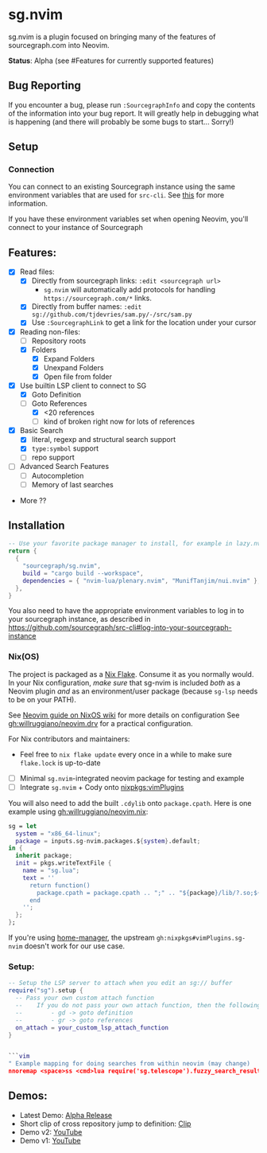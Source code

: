 # sg.nvim

sg.nvim is a plugin focused on bringing many of the features of sourcegraph.com into Neovim.

**Status**: Alpha (see #Features for currently supported features)

## Bug Reporting

If you encounter a bug, please run `:SourcegraphInfo` and copy the contents of the information into your bug report.
It will greatly help in debugging what is happening (and there will probably be some bugs to start... Sorry!)

## Setup

### Connection

You can connect to an existing Sourcegraph instance using the same environment variables
that are used for `src-cli`. See [this](https://github.com/sourcegraph/src-cli#log-into-your-sourcegraph-instance) for more information.

If you have these environment variables set when opening Neovim, you'll connect to your
instance of Sourcegraph

## Features:

- [x] Read files:
  - [x] Directly from sourcegraph links: `:edit <sourcegraph url>`
    - `sg.nvim` will automatically add protocols for handling `https://sourcegraph.com/*` links.
  - [x] Directly from buffer names: `:edit sg://github.com/tjdevries/sam.py/-/src/sam.py`
  - [x] Use `:SourcegraphLink` to get a link for the location under your cursor
- [x] Reading non-files:
  - [ ] Repository roots
  - [x] Folders
    - [x] Expand Folders
    - [x] Unexpand Folders
    - [x] Open file from folder
- [x] Use builtin LSP client to connect to SG
  - [x] Goto Definition
  - [ ] Goto References
    - [x] <20 references
    - [ ] kind of broken right now for lots of references
- [x] Basic Search
  - [x] literal, regexp and structural search support
  - [x] `type:symbol` support
  - [ ] repo support
- [ ] Advanced Search Features
  - [ ] Autocompletion
  - [ ] Memory of last searches
- More ??

## Installation

```lua
-- Use your favorite package manager to install, for example in lazy.nvim
return {
  {
    "sourcegraph/sg.nvim",
    build = "cargo build --workspace",
    dependencies = { "nvim-lua/plenary.nvim", "MunifTanjim/nui.nvim" },
  },
}
```

You also need to have the appropriate environment variables to log in to your sourcegraph instance, as described in https://github.com/sourcegraph/src-cli#log-into-your-sourcegraph-instance

### Nix(OS)

The project is packaged as a [Nix Flake][nix-flakes]. Consume it as you normally would. In your Nix configuration,
*make sure* that sg-nvim is included *both* as a Neovim plugin *and* as an environment/user package
(because `sg-lsp` needs to be on your PATH).

See [Neovim guide on NixOS wiki](https://nixos.wiki/wiki/Neovim) for more details on configuration
See [gh:willruggiano/neovim.drv](https://github.com/willruggiano/neovim.drv) for a practical configuration.

For Nix contributors and maintainers:

- Feel free to `nix flake update` every once in a while to make sure `flake.lock` is up-to-date
- [ ] Minimal `sg.nvim`-integrated neovim package for testing and example
- [ ] Integrate `sg.nvim` + Cody onto [nixpkgs:vimPlugins](https://github.com/NixOS/nixpkgs/tree/fe2fb24a00ec510d29ccd4e36af72a0c55d81ec0/pkgs/applications/editors/vim/plugins)

You will also need to add the built `.cdylib` onto `package.cpath`. Here is one example
using [gh:willruggiano/neovim.nix](https://github.com/willruggiano/neovim.nix):

```nix
sg = let
  system = "x86_64-linux";
  package = inputs.sg-nvim.packages.${system}.default;
in {
  inherit package;
  init = pkgs.writeTextFile {
    name = "sg.lua";
    text = ''
      return function()
        package.cpath = package.cpath .. ";" .. "${package}/lib/?.so;${package}/lib/?.dylib"
      end
    '';
  };
};
```

If you're using [home-manager](https://github.com/nix-community/home-manager),
the upstream `gh:nixpkgs#vimPlugins.sg-nvim` doesn't work for our use case.

### Setup:

```lua
-- Setup the LSP server to attach when you edit an sg:// buffer
require("sg").setup {
  -- Pass your own custom attach function
  --    If you do not pass your own attach function, then the following maps are provide:
  --        - gd -> goto definition
  --        - gr -> goto references
  on_attach = your_custom_lsp_attach_function
}


```vim
" Example mapping for doing searches from within neovim (may change)
nnoremap <space>ss <cmd>lua require('sg.telescope').fuzzy_search_results()<CR>
```

## Demos:

- Latest Demo: [Alpha Release](https://youtu.be/j5sfHG3z3ao)
- Short clip of cross repository jump to definition: [Clip](https://clips.twitch.tv/AmazonianSullenSwordBloodTrail-l8H5WKEd8sNpEdIT)
- Demo v2: [YouTube](https://www.youtube.com/watch?v=RCyBnAx-4Q4)
- Demo v1: [YouTube](https://youtu.be/iCdsD6MiLQs)

[nix-flakes]: https://nixos.wiki/wiki/Flakes
